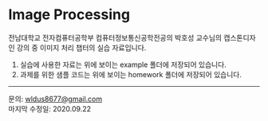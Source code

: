 # Image Processing
전남대학교 전자컴퓨터공학부 컴퓨터정보통신공학전공의 박호성 교수님의 캡스톤디자인 강의 중 이미지 처리 챕터의 실습 자료입니다.    
1. 실습에 사용한 자료는 위에 보이는 example 폴더에 저장되어 있습니다.
2. 과제를 위한 샘플 코드는 위에 보이는 homework 폴더에 저장되어 있습니다.    





---------------------------
문의: wldus8677@gmail.com    
마지막 수정일: 2020.09.22    

